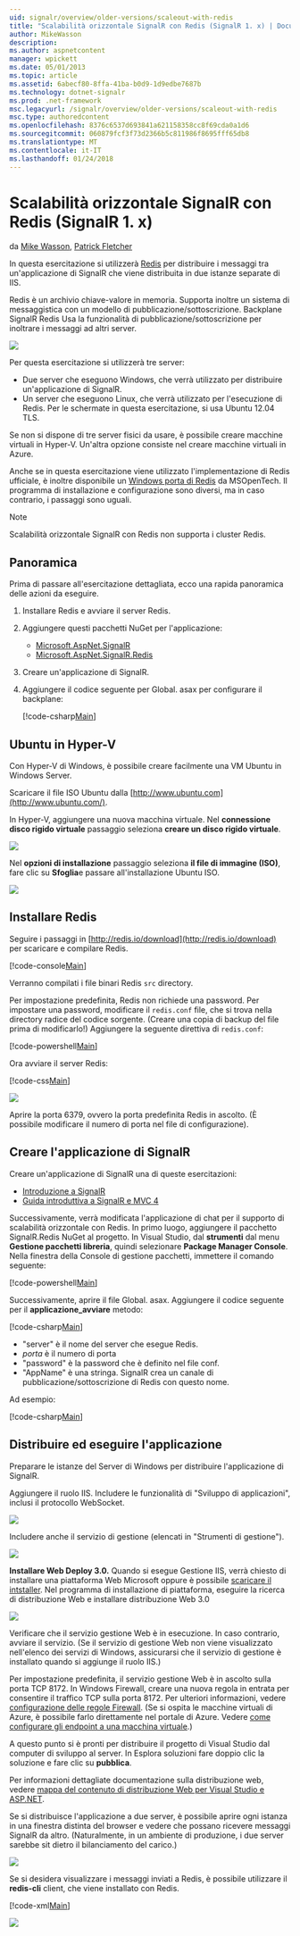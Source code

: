 ```yaml
---
uid: signalr/overview/older-versions/scaleout-with-redis
title: "Scalabilità orizzontale SignalR con Redis (SignalR 1. x) | Documenti Microsoft"
author: MikeWasson
description: 
ms.author: aspnetcontent
manager: wpickett
ms.date: 05/01/2013
ms.topic: article
ms.assetid: 6abecf80-8ffa-41ba-b0d9-1d9edbe7687b
ms.technology: dotnet-signalr
ms.prod: .net-framework
msc.legacyurl: /signalr/overview/older-versions/scaleout-with-redis
msc.type: authoredcontent
ms.openlocfilehash: 8376c6537d693841a621158358cc8f69cda0a1d6
ms.sourcegitcommit: 060879fcf3f73d2366b5c811986f8695fff65db8
ms.translationtype: MT
ms.contentlocale: it-IT
ms.lasthandoff: 01/24/2018
---
```

<a name="signalr-scaleout-with-redis-signalr-1x"></a>Scalabilità orizzontale SignalR con Redis (SignalR 1. x)
====================
da [Mike Wasson](https://github.com/MikeWasson), [Patrick Fletcher](https://github.com/pfletcher)

In questa esercitazione si utilizzerà [Redis](http://redis.io/) per distribuire i messaggi tra un'applicazione di SignalR che viene distribuita in due istanze separate di IIS.

Redis è un archivio chiave-valore in memoria. Supporta inoltre un sistema di messaggistica con un modello di pubblicazione/sottoscrizione. Backplane SignalR Redis Usa la funzionalità di pubblicazione/sottoscrizione per inoltrare i messaggi ad altri server.

![](scaleout-with-redis/_static/image1.png)

Per questa esercitazione si utilizzerà tre server:

- Due server che eseguono Windows, che verrà utilizzato per distribuire un'applicazione di SignalR.
- Un server che eseguono Linux, che verrà utilizzato per l'esecuzione di Redis. Per le schermate in questa esercitazione, si usa Ubuntu 12.04 TLS.

Se non si dispone di tre server fisici da usare, è possibile creare macchine virtuali in Hyper-V. Un'altra opzione consiste nel creare macchine virtuali in Azure.

Anche se in questa esercitazione viene utilizzato l'implementazione di Redis ufficiale, è inoltre disponibile un [Windows porta di Redis](https://github.com/MSOpenTech/redis) da MSOpenTech. Il programma di installazione e configurazione sono diversi, ma in caso contrario, i passaggi sono uguali.

> [!NOTE] 
> 
> Scalabilità orizzontale SignalR con Redis non supporta i cluster Redis.


## <a name="overview"></a>Panoramica

Prima di passare all'esercitazione dettagliata, ecco una rapida panoramica delle azioni da eseguire.

1. Installare Redis e avviare il server Redis.
2. Aggiungere questi pacchetti NuGet per l'applicazione: 

    - [Microsoft.AspNet.SignalR](http://nuget.org/packages/Microsoft.AspNet.SignalR)
    - [Microsoft.AspNet.SignalR.Redis](http://nuget.org/packages/Microsoft.AspNet.SignalR.Redis)
3. Creare un'applicazione di SignalR.
4. Aggiungere il codice seguente per Global. asax per configurare il backplane: 

    [!code-csharp[Main](scaleout-with-redis/samples/sample1.cs)]

## <a name="ubuntu-on-hyper-v"></a>Ubuntu in Hyper-V

Con Hyper-V di Windows, è possibile creare facilmente una VM Ubuntu in Windows Server.

Scaricare il file ISO Ubuntu dalla [http://www.ubuntu.com](http://www.ubuntu.com/).

In Hyper-V, aggiungere una nuova macchina virtuale. Nel **connessione disco rigido virtuale** passaggio seleziona **creare un disco rigido virtuale**.

![](scaleout-with-redis/_static/image2.png)

Nel **opzioni di installazione** passaggio seleziona **il file di immagine (ISO)**, fare clic su **Sfoglia**e passare all'installazione Ubuntu ISO.

![](scaleout-with-redis/_static/image3.png)

## <a name="install-redis"></a>Installare Redis

Seguire i passaggi in [http://redis.io/download](http://redis.io/download) per scaricare e compilare Redis.

[!code-console[Main](scaleout-with-redis/samples/sample2.cmd)]

Verranno compilati i file binari Redis `src` directory.

Per impostazione predefinita, Redis non richiede una password. Per impostare una password, modificare il `redis.conf` file, che si trova nella directory radice del codice sorgente. (Creare una copia di backup del file prima di modificarlo!) Aggiungere la seguente direttiva di `redis.conf`:

[!code-powershell[Main](scaleout-with-redis/samples/sample3.ps1)]

Ora avviare il server Redis:

[!code-css[Main](scaleout-with-redis/samples/sample4.css)]

![](scaleout-with-redis/_static/image4.png)

Aprire la porta 6379, ovvero la porta predefinita Redis in ascolto. (È possibile modificare il numero di porta nel file di configurazione).

## <a name="create-the-signalr-application"></a>Creare l'applicazione di SignalR

Creare un'applicazione di SignalR una di queste esercitazioni:

- [Introduzione a SignalR](../getting-started/tutorial-getting-started-with-signalr.md)
- [Guida introduttiva a SignalR e MVC 4](tutorial-getting-started-with-signalr-and-mvc-4.md)

Successivamente, verrà modificata l'applicazione di chat per il supporto di scalabilità orizzontale con Redis. In primo luogo, aggiungere il pacchetto SignalR.Redis NuGet al progetto. In Visual Studio, dal **strumenti** dal menu **Gestione pacchetti libreria**, quindi selezionare **Package Manager Console**. Nella finestra della Console di gestione pacchetti, immettere il comando seguente:

[!code-powershell[Main](scaleout-with-redis/samples/sample5.ps1)]

Successivamente, aprire il file Global. asax. Aggiungere il codice seguente per il **applicazione\_avviare** metodo:

[!code-csharp[Main](scaleout-with-redis/samples/sample6.cs)]

- "server" è il nome del server che esegue Redis.
- *porta* è il numero di porta
- "password" è la password che è definito nel file conf.
- "AppName" è una stringa. SignalR crea un canale di pubblicazione/sottoscrizione di Redis con questo nome.

Ad esempio:

[!code-csharp[Main](scaleout-with-redis/samples/sample7.cs)]

## <a name="deploy-and-run-the-application"></a>Distribuire ed eseguire l'applicazione

Preparare le istanze del Server di Windows per distribuire l'applicazione di SignalR.

Aggiungere il ruolo IIS. Includere le funzionalità di "Sviluppo di applicazioni", inclusi il protocollo WebSocket.

![](scaleout-with-redis/_static/image5.png)

Includere anche il servizio di gestione (elencati in "Strumenti di gestione").

![](scaleout-with-redis/_static/image6.png)

**Installare Web Deploy 3.0.** Quando si esegue Gestione IIS, verrà chiesto di installare una piattaforma Web Microsoft oppure è possibile [scaricare il intstaller](https://go.microsoft.com/fwlink/?LinkId=255386). Nel programma di installazione di piattaforma, eseguire la ricerca di distribuzione Web e installare distribuzione Web 3.0

![](scaleout-with-redis/_static/image7.png)

Verificare che il servizio gestione Web è in esecuzione. In caso contrario, avviare il servizio. (Se il servizio di gestione Web non viene visualizzato nell'elenco dei servizi di Windows, assicurarsi che il servizio di gestione è installato quando si aggiunge il ruolo IIS.)

Per impostazione predefinita, il servizio gestione Web è in ascolto sulla porta TCP 8172. In Windows Firewall, creare una nuova regola in entrata per consentire il traffico TCP sulla porta 8172. Per ulteriori informazioni, vedere [configurazione delle regole Firewall](https://technet.microsoft.com/library/dd448559(WS.10).aspx). (Se si ospita le macchine virtuali di Azure, è possibile farlo direttamente nel portale di Azure. Vedere [come configurare gli endpoint a una macchina virtuale](https://azure.microsoft.com/documentation/articles/virtual-machines-set-up-endpoints/).)

A questo punto si è pronti per distribuire il progetto di Visual Studio dal computer di sviluppo al server. In Esplora soluzioni fare doppio clic la soluzione e fare clic su **pubblica**.

Per informazioni dettagliate documentazione sulla distribuzione web, vedere [mappa del contenuto di distribuzione Web per Visual Studio e ASP.NET](../../../whitepapers/aspnet-web-deployment-content-map.md).

Se si distribuisce l'applicazione a due server, è possibile aprire ogni istanza in una finestra distinta del browser e vedere che possano ricevere messaggi SignalR da altro. (Naturalmente, in un ambiente di produzione, i due server sarebbe sit dietro il bilanciamento del carico.)

![](scaleout-with-redis/_static/image8.png)

Se si desidera visualizzare i messaggi inviati a Redis, è possibile utilizzare il **redis-cli** client, che viene installato con Redis.

[!code-xml[Main](scaleout-with-redis/samples/sample8.xml)]

![](scaleout-with-redis/_static/image9.png)

